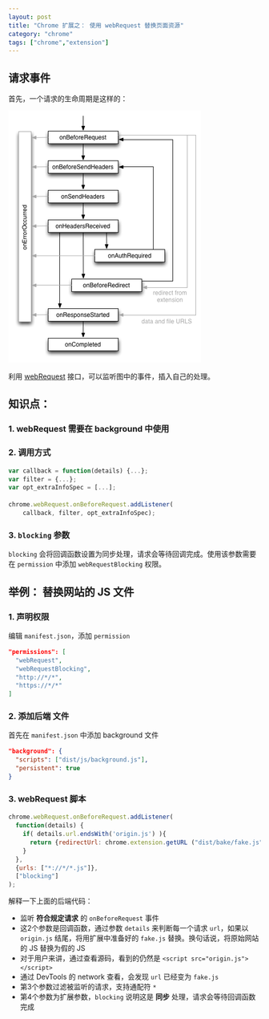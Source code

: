 ```yaml
---
layout: post
title: "Chrome 扩展之： 使用 webRequest 替换页面资源"
category: "chrome"
tags: ["chrome","extension"]
---
```





## 请求事件

首先，一个请求的生命周期是这样的：

![](/images/posts/chrome_extension/webrequestapi.png)

利用 [webRequest](https://developer.chrome.com/extensions/webRequest) 接口，可以监听图中的事件，插入自己的处理。


## 知识点：

### 1. webRequest 需要在 background 中使用

### 2. 调用方式

```javascript
var callback = function(details) {...};
var filter = {...};
var opt_extraInfoSpec = [...];

chrome.webRequest.onBeforeRequest.addListener(
    callback, filter, opt_extraInfoSpec);
```

### 3. `blocking` 参数

`blocking` 会将回调函数设置为同步处理，请求会等待回调完成。使用该参数需要在 `permission` 中添加 `webRequestBlocking` 权限。

## 举例： 替换网站的 JS 文件

### 1. 声明权限 

编辑 `manifest.json`，添加 `permission`

```json
"permissions": [
  "webRequest",
  "webRequestBlocking",
  "http://*/*",
  "https://*/*"
]
```

### 2. 添加后端 文件

首先在 `manifest.json` 中添加 background 文件

```json
"background": {
  "scripts": ["dist/js/background.js"],
  "persistent": true
}
```


### 3. webRequest 脚本

```javascript
chrome.webRequest.onBeforeRequest.addListener(
  function(details) {
    if( details.url.endsWith('origin.js') ){
      return {redirectUrl: chrome.extension.getURL ("dist/bake/fake.js")};
    }
  },
  {urls: ["*://*/*.js"]},
  ["blocking"]
);
```


解释一下上面的后端代码：

* 监听 **符合规定请求** 的 `onBeforeRequest` 事件
* 这2个参数是回调函数，通过参数 `details` 来判断每一个请求 `url`，如果以 `origin.js` 结尾，将用扩展中准备好的 `fake.js` 替换。换句话说，将原始网站的 JS 替换为假的 JS
* 对于用户来讲，通过查看源码，看到的仍然是 `<script src="origin.js"></script>`
* 通过 DevTools 的 network 查看，会发现 `url` 已经变为 `fake.js`
* 第3个参数过滤被监听的请求，支持通配符 `*`
* 第4个参数为扩展参数，`blocking` 说明这是 **同步** 处理，请求会等待回调函数完成








